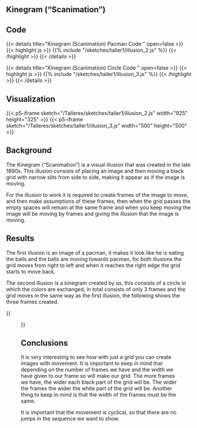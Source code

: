 ## Kinegram (“Scanimation”)

## Code
{{< details title="Kinegram (Scanimation) Pacman Code " open=false >}}
{{< highlight js >}}
{{% include "/sketches/taller1/illusion_2.js" %}}
{{< /highlight >}}
{{< /details >}}

{{< details title="Kinegram (Scanimation) Circle Code " open=false >}}
{{< highlight js >}}
{{% include "/sketches/taller1/illusion_3.js" %}}
{{< /highlight >}}
{{< /details >}}


## Visualization
{{< p5-iframe sketch="/Talleres/sketches/taller1/illusion_2.js" width="925" height="325" >}}
{{< p5-iframe sketch="/Talleres/sketches/taller1/illusion_3.js" width="500" height="500" >}}

## Background
The Kinegram (“Scanimation”) is a visual illusion that was created in the late 1890s. This illusion consists of placing an image and then moving a black grid with narrow slits from side to side, making it appear as if the image is moving. 

For the illusion to work it is required to create frames of the image to move, and then make assumptions of these frames, then when the grid passes the empty spaces will remain at the same frame and when you keep moving the image will be moving by frames and giving the illusion that the image is moving.

## Results
The first illusion is an image of a pacman, it makes it look like he is eating the balls and the balls are moving towards pacman, for both illusions the grid moves from right to left and when it reaches the right edge the grid starts to move back.

The second illusion is a kinegram created by us, this consists of a circle in which the colors are exchanged, in total consists of only 3 frames and the grid moves in the same way as the first illusion, the following shows the three frames created. 

{{<figure src="/Talleres/sketches/taller1/assets/fotogramas.png">}}

## Conclusions
It is very interesting to see how with just a grid you can create images with movement. It is important to keep in mind that depending on the number of frames we have and the width we have given to our frame so will make our grid. The more frames we have, the wider each black part of the grid will be. The wider the frames the wider the white part of the grid will be. Another thing to keep in mind is that the width of the frames must be the same. 

It is important that the movement is cyclical, so that there are no jumps in the sequence we want to show.